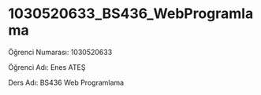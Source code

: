 # 1030520633_BS436_WebProgramlama

Öğrenci Numarası: 1030520633

Öğrenci Adı: Enes ATEŞ

Ders Adı: BS436 Web Programlama
